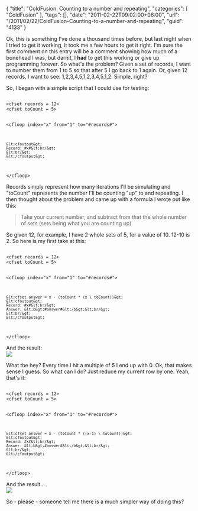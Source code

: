 {
	"title": "ColdFusion: Counting to a number and repeating",
	"categories": [
		"ColdFusion"
	],
	"tags": [],
	"date": "2011-02-22T09:02:00+06:00",
	"url": "/2011/02/22/ColdFusion-Counting-to-a-number-and-repeating",
	"guid": "4133"
}

Ok, this is something I've done a thousand times before, but last night when I tried to get it working, it took me a few hours to get it right. I'm sure the first comment on this entry will be a comment showing how much of a bonehead I was, but darnit, I <b>had</b> to get this working or give up programming forever. So what's the problem? Given a set of records, I want to number them from 1 to 5 so that after 5 I go back to 1 again. Or, given 12 records, I want to see: 1,2,3,4,5,1,2,3,4,5,1,2. Simple, right?
<!--more-->
<p>

So, I began with a simple script that I could use for testing:

<p>

<code>
&lt;cfset records = 12&gt;
&lt;cfset toCount = 5&gt;

&lt;cfloop index="x" from="1" to="#records#"&gt;
	
	&lt;cfoutput&gt;
	Record: #x#&lt;br/&gt;	
	&lt;br/&gt;
	&lt;/cfoutput&gt;
&lt;/cfloop&gt;
</code>

<p>

Records simply represent how many iterations I'll be simulating and "toCount" represents the number I'll be counting "up" to and repeating. I then thought about the problem and came up with a formula I wrote out like this:

<p>

<blockquote>
Take your current number, and subtract from that the whole number of sets (sets being what you are counting up). 
</blockquote>

<p>

So given 12, for example, I have 2 whole sets of 5, for a value of 10. 12-10 is 2. So here is my first take at this:

<p>

<code>
&lt;cfset records = 12&gt;
&lt;cfset toCount = 5&gt;

&lt;cfloop index="x" from="1" to="#records#"&gt;
	
	&lt;cfset answer = x - (toCount * (x \ toCount))&gt;
	&lt;cfoutput&gt;
	Record: #x#&lt;br/&gt;	
	Answer: &lt;b&gt;#answer#&lt;/b&gt;&lt;br/&gt;
	&lt;br/&gt;
	&lt;/cfoutput&gt;
&lt;/cfloop&gt;
</code>

<p>

And the result:<br/>
<img src="http://static.raymondcamden.com/images/ScreenClip28.png" />

<p>

What the hey? Every time I hit a multiple of 5 I end up with 0. Ok, that makes sense I guess. So what can I do? Just reduce my current row by one. Yeah, that's it:

<p>

<code>
&lt;cfset records = 12&gt;
&lt;cfset toCount = 5&gt;

&lt;cfloop index="x" from="1" to="#records#"&gt;
	
	&lt;cfset answer = x - (toCount * ((x-1) \ toCount))&gt;
	&lt;cfoutput&gt;
	Record: #x#&lt;br/&gt;	
	Answer: &lt;b&gt;#answer#&lt;/b&gt;&lt;br/&gt;
	&lt;br/&gt;
	&lt;/cfoutput&gt;
&lt;/cfloop&gt;
</code>

<p>

And the result...<br/>
<img src="http://static.raymondcamden.com/images/cfjedi/ScreenClip29.png" />

<p>

So - please - someone tell me there is a much simpler way of doing this?